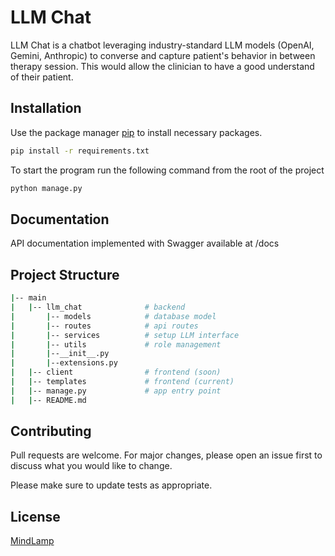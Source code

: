 # LLM Chat

LLM Chat is a chatbot leveraging industry-standard LLM models (OpenAI, Gemini, Anthropic) to converse and capture patient's behavior in between therapy session. This would allow the clinician to have a good understand of their patient.

## Installation

Use the package manager [pip](https://pip.pypa.io/en/stable/) to install necessary packages.

```bash
pip install -r requirements.txt
```

To start the program run the following command from the root of the project
```bash
python manage.py
```

## Documentation
API documentation implemented with Swagger available at /docs

## Project Structure
```bash
|-- main
|   |-- llm_chat              # backend
|       |-- models            # database model
|       |-- routes            # api routes
|       |-- services          # setup LLM interface
|       |-- utils             # role management
|       |--__init__.py
|       |--extensions.py
|   |-- client                # frontend (soon)
|   |-- templates             # frontend (current)
|   |-- manage.py             # app entry point
|   |-- README.md
```

## Contributing

Pull requests are welcome. For major changes, please open an issue first
to discuss what you would like to change.

Please make sure to update tests as appropriate.

## License

[MindLamp](https://www.digitalpsych.org/mindlamp.html)